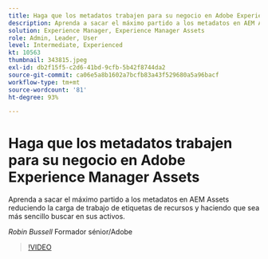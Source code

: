 ```yaml
---
title: Haga que los metadatos trabajen para su negocio en Adobe Experience Manager Assets
description: Aprenda a sacar el máximo partido a los metadatos en AEM Assets reduciendo la carga de trabajo de etiquetas de recursos y haciendo que sea más sencillo buscar en sus activos.
solution: Experience Manager, Experience Manager Assets
role: Admin, Leader, User
level: Intermediate, Experienced
kt: 10563
thumbnail: 343815.jpeg
exl-id: db2f15f5-c2d6-41bd-9cfb-5b42f8744da2
source-git-commit: ca06e5a8b1602a7bcfb83a43f529680a5a96bacf
workflow-type: tm+mt
source-wordcount: '81'
ht-degree: 93%

---
```


# Haga que los metadatos trabajen para su negocio en Adobe Experience Manager Assets

Aprenda a sacar el máximo partido a los metadatos en AEM Assets reduciendo la carga de trabajo de etiquetas de recursos y haciendo que sea más sencillo buscar en sus activos.

*Robin Bussell* Formador sénior/Adobe

>[!VIDEO](https://video.tv.adobe.com/v/343815/?quality=12&learn=on)
